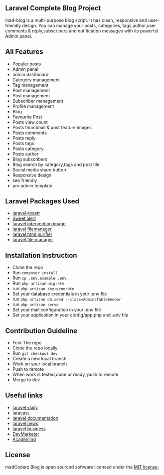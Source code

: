 ## Laravel Complete Blog Project

mad-blog is a multi-purpose blog script. It has clean, responsive and user-friendly design. You can manage your posts, categories, tags,author,user comments & reply,subscribers and notification messages with its powerful Admin panel.

##  All Features
* Popular posts
* Admin panel
* admin dashboard
* Category management
* Tag management
* Post management
* Post management
* Subscriber management
* Profile management
* Blog
* Favourite Post
* Posts view count
* Posts thumbnail & post feature images
* Posts comments
* Posts reply
* Posts tags
* Posts category
* Posts author
* Blog subscribers
* Blog search by category,tags and post tile
* Social media share button
* Responsive design
* seo friendly
* pro admin template

##  Laravel Packages Used

* [laravel-toastr](https://github.com/brian2694/laravel-toastr)
* [Sweet alert](https://github.com/uxweb/sweet-alert)
* [laravel intervention image](http://image.intervention.io/)
* [laravel filemanager](https://unisharp.github.io/laravel-filemanager/)
* [laravel html purifier](https://github.com/mewebstudio/Purifier)
* [laravel file manager](https://docs.spatie.be/laravel-medialibrary/v7/)

##  Installation Instruction

* Clone the repo
* Run `composer install`
* Run `cp .env.example .env`
* Run `php artisan migrate`
* run `php artisan key:generate`
* Set your database credentials in your .env file
* run `php artisan db:seed --class=AdminsTableSeeder`
* run `php artisan serve`
* Set your mail configuration in your .env file
* Set your application  in your config/app.php and .env file

## Contribution Guideline

* Fork The repo 
* Clone the repo locally
* Run `git checkout dev`
* Create a new local branch
* Work on your local branch
* Push to remote
* When work is tested,done or ready, push to remote
* Merge to dev
## Useful links

* [laravel-daily](https://laraveldaily.com/)
* [laracast](https://laracasts.com/)
* [laravel documentation](https://laravel.com/)
* [laravel news](https://laravel-news.com/)
* [laravel business](https://www.youtube.com/channel/UCTuplgOBi6tJIlesIboymGA)
* [DevMarketer](https://www.youtube.com/channel/UC6kwT7-jjZHHF1s7vCfg2CA)
* [Academind](https://www.youtube.com/channel/UCSJbGtTlrDami-tDGPUV9-w)

## License

madCoderz Blog is open sourced software licensed under the [MIT license](https://opensourse.org/licenses/MIT);